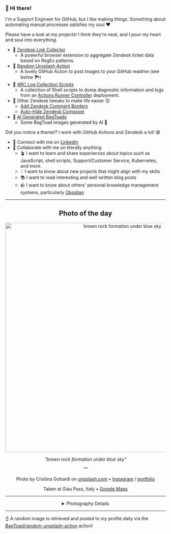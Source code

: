 ### 👋 Hi there!

I'm a Support Engineer for GitHub, but I like making things. Something about automating manual processes satisfies my soul ❤️

Please have a look at my projects! I think they're neat, and I pour my heart and soul into everything.

- 🔗 [Zendesk Link Collector](https://github.com/BagToad/Zendesk-Link-Collector) 
  - A powerful browser extension to aggregate Zendesk ticket data based on RegEx patterns.
- 🌊 [Random Unsplash Action](https://github.com/BagToad/random-unsplash-action)
  - A lovely GitHub Action to post images to your GitHub readme (see below 🏞️)
- 🏃 [ARC Log Collection Scripts](https://github.com/BagToad/arc-log-collection-scripts)
  - A collection of Shell scripts to dump diagnostic information and logs from an [Actions Runner Controller](https://github.com/actions/actions-runner-controller) deployment.
- 🧘 Other Zendesk tweaks to make life easier 😊
  - [Add Zendesk Comment Borders](https://github.com/BagToad/add-zendesk-comment-borders)
  - [Auto-Hide Zendesk Composer](https://github.com/BagToad/Auto-Hide-Zendesk-Composer)
- 🐸 [AI Generated BagToads](https://github.com/BagToad/bagtoads)
  - Some BagToad images generated by AI 🐸

Did you notice a theme!? I work with GitHub Actions and Zendesk a lot! 😅

- 🔗 Connect with me on [LinkedIn](https://www.linkedin.com/in/kynan-ware/)
- 🤝 Collaborate with me on literally anything
  - 🪴 I want to learn and share experiences about topics such as JavaScript, shell scripts, Support/Customer Service, Kubernetes, and more.
  - 💡 I want to know about new projects that might align with my skills
  - 📚 I want to read interesting and well written blog posts
  - 🪨 I want to know about others' personal knowledge management systems, particularly [Obsidian](https://obsidian.md/)

----
<div align="center">

## Photo of the day
  
  <a href="https://unsplash.com/photos/brown-rock-formation-under-blue-sky-CSpjU6hYo_0"><img width="720" src="https://images.unsplash.com/photo-1508739773434-c26b3d09e071?crop=entropy&cs=tinysrgb&fit=max&fm=jpg&ixid=M3w1NTI0NDl8MHwxfHJhbmRvbXx8fHx8fHx8fDE3MTgwODU2MjZ8&ixlib=rb-4.0.3&q=80&w=1080" alt="brown rock formation under blue sky"></a>
  
  <em>"brown rock formation under blue sky"</em>
  
  <em>""</em>

  Photo by Cristina Gottardi on [unsplash.com](https://unsplash.com/) • [Instagram](https://instagram.com/cristina.gottardi) / [portfolio](https://www.instagram.com/cristinagottardi/)
  
  Taken at Giau Pass, Italy • [Google Maps](https://www.google.com/maps/search/?api=1&query=46.4830556,12.0541667)
  
  ---
  
<details>
<summary>Photography Details</summary>
  
| Parameter     | Value |
| ------------- | ----- |
| Camera Model  | X-T10 |
| Exposure Time | 1/340 |
| Aperture      | 1.0 |
| Focal Length  | 50.0 |
| ISO           | 400 |
| Location      | Giau Pass, Italy (Italy) |
| Coordinates   | Latitude 46.4830556, Longitude 12.0541667 |

### Map

```geojson
        {
            "type": "FeatureCollection",
            "features": [
                {
                    "type": "Feature",
                    "properties": {},
                    "geometry": {
                        "coordinates": [
                            12.0541667,
                            46.4830556
                        ],
                        "type": "Point"
                    },
                    "id": 1
                },
                {
                    "type": "Feature",
                    "properties": {},
                    "geometry": {
                        "coordinates": [
                            [
                                12.3541667,
                                46.7830556
                            ],
                            [
                                12.3541667,
                                46.1830556
                            ],
                            [
                                11.754166699999999,
                                46.1830556
                            ],
                            [
                                11.754166699999999,
                                46.7830556
                            ],
                            [
                                12.3541667,
                                46.7830556
                            ]
                        ],
                        "type": "LineString"
                    }
                }
            ]
        }
```

</details>

</div>

----

☝️ A random image is retrieved and posted to my profile daily via the [BagToad/random-unsplash-action](https://github.com/BagToad/random-unsplash-action) action!
